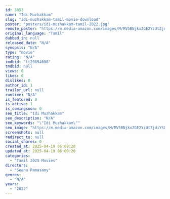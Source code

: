 ```yaml
---
id: 3853
name: "Idi Muzhakkam"
slug: "idi-muzhakkam-tamil-movie-download"
poster: "posters/idi-muzhakkam-tamil-2022.jpg"
remote_poster: "https://m.media-amazon.com/images/M/MV5BNjkxZGE2YzUtZjdiYS00MzkwLWE2ODYtMTYyZGZkYzU1MTA3XkEyXkFqcGdeQXVyMTEzNzg0Mjkx._V1_SX300.jpg"
original_language: "Tamil"
dubbed_in: null
released_date: "N/A"
synopsis: "N/A"
type: "movie"
rating: "N/A"
imdbid: "tt20854608"
tmdbid: null
views: 0
likes: 0
dislikes: 0
author_id: 1
trailer_url: null
runtime: "N/A"
is_featured: 0
is_active: 1
is_comingsoon: 0
seo_title: "Idi Muzhakkam"
seo_description: "N/A"
seo_keywords: "\"Idi Muzhakkam\""
seo_image: "https://m.media-amazon.com/images/M/MV5BNjkxZGE2YzUtZjdiYS00MzkwLWE2ODYtMTYyZGZkYzU1MTA3XkEyXkFqcGdeQXVyMTEzNzg0Mjkx._V1_SX300.jpg"
screenshots: null
redirect_to: null
social_shares: 0
created_at: 2025-04-19 06:09:20
updated_at: 2025-04-19 06:09:20
categories:
  - "Tamil 2025 Movies"
directors:
  - "Seenu Ramasamy"
genres:
  - "N/A"
years:
  - "2022"
---
```

